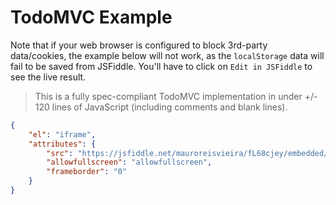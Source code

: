 # TodoMVC Example

Note that if your web browser is configured to block 3rd-party data/cookies, the example below will not work, as the `localStorage` data will fail to be saved from JSFiddle.
You'll have to click on `Edit in JSFiddle` to see the live result.

> This is a fully spec-compliant TodoMVC implementation in under +/- 120 lines of JavaScript (including comments and blank lines).

```json
{
    "el": "iframe",
    "attributes": {
        "src": "https://jsfiddle.net/mauroreisvieira/fL68cjey/embedded/result,html,js,css",
        "allowfullscreen": "allowfullscreen",
        "frameborder": "0"
    }
}
```
